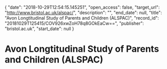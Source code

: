 {
  "date": "2018-10-29T12:54:15.145251", 
  "open_access": false, 
  "target_url": "http://www.bristol.ac.uk/alspac/", 
  "description": "", 
  "end_date": null, 
  "title": "Avon Longtitudinal Study of Parents and Children (ALSPAC)", 
  "record_id": "20181029T125415/COV926xwZoH78q8GOkEaCw==", 
  "publisher": "bristol.ac.uk", 
  "start_date": null
}

# Avon Longtitudinal Study of Parents and Children (ALSPAC)

